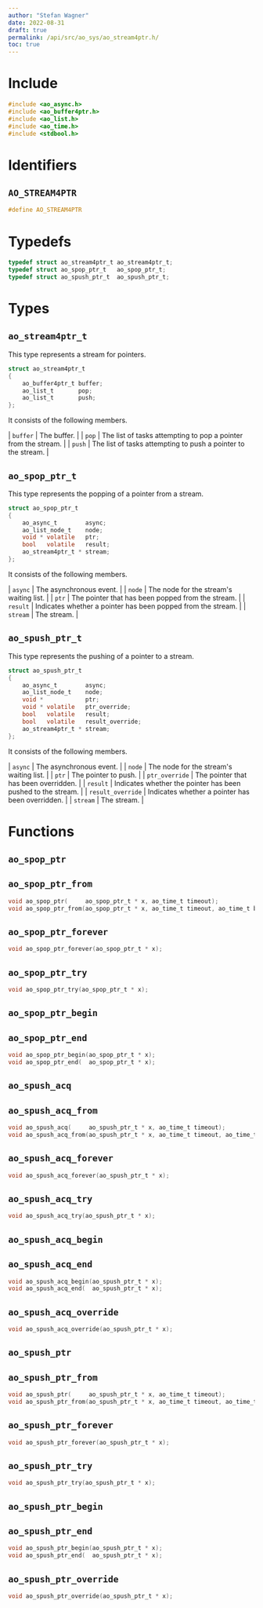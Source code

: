 ```yaml
---
author: "Stefan Wagner"
date: 2022-08-31
draft: true
permalink: /api/src/ao_sys/ao_stream4ptr.h/
toc: true
---
```


# Include

```c
#include <ao_async.h>
#include <ao_buffer4ptr.h>
#include <ao_list.h>
#include <ao_time.h>
#include <stdbool.h>
```

# Identifiers

## `AO_STREAM4PTR`

```c
#define AO_STREAM4PTR
```

# Typedefs

```c
typedef struct ao_stream4ptr_t ao_stream4ptr_t;
typedef struct ao_spop_ptr_t   ao_spop_ptr_t;
typedef struct ao_spush_ptr_t  ao_spush_ptr_t;
```

# Types

## `ao_stream4ptr_t`

This type represents a stream for pointers.

```c
struct ao_stream4ptr_t
{
    ao_buffer4ptr_t buffer;
    ao_list_t       pop;
    ao_list_t       push;
};
```

It consists of the following members.

| `buffer` | The buffer. |
| `pop` | The list of tasks attempting to pop a pointer from the stream. |
| `push` | The list of tasks attempting to push a pointer to the stream. |

## `ao_spop_ptr_t`

This type represents the popping of a pointer from a stream.

```c
struct ao_spop_ptr_t
{
    ao_async_t        async;
    ao_list_node_t    node;
    void * volatile   ptr;
    bool   volatile   result;
    ao_stream4ptr_t * stream;
};
```

It consists of the following members.

| `async` | The asynchronous event. |
| `node` | The node for the stream's waiting list. |
| `ptr` | The pointer that has been popped from the stream. |
| `result` | Indicates whether a pointer has been popped from the stream. |
| `stream` | The stream. |

## `ao_spush_ptr_t`

This type represents the pushing of a pointer to a stream.

```c
struct ao_spush_ptr_t
{
    ao_async_t        async;
    ao_list_node_t    node;
    void *            ptr;
    void * volatile   ptr_override;
    bool   volatile   result;
    bool   volatile   result_override;
    ao_stream4ptr_t * stream;
};
```

It consists of the following members.

| `async` | The asynchronous event. |
| `node` | The node for the stream's waiting list. |
| `ptr` | The pointer to push. |
| `ptr_override` | The pointer that has been overridden. |
| `result` | Indicates whether the pointer has been pushed to the stream. |
| `result_override` | Indicates whether a pointer has been overridden. |
| `stream` | The stream. |

# Functions

## `ao_spop_ptr`
## `ao_spop_ptr_from`

```c
void ao_spop_ptr(     ao_spop_ptr_t * x, ao_time_t timeout);
void ao_spop_ptr_from(ao_spop_ptr_t * x, ao_time_t timeout, ao_time_t beginning);
```

## `ao_spop_ptr_forever`

```c
void ao_spop_ptr_forever(ao_spop_ptr_t * x);
```

## `ao_spop_ptr_try`

```c
void ao_spop_ptr_try(ao_spop_ptr_t * x);
```

## `ao_spop_ptr_begin`
## `ao_spop_ptr_end`

```c
void ao_spop_ptr_begin(ao_spop_ptr_t * x);
void ao_spop_ptr_end(  ao_spop_ptr_t * x);
```

## `ao_spush_acq`
## `ao_spush_acq_from`

```c
void ao_spush_acq(     ao_spush_ptr_t * x, ao_time_t timeout);
void ao_spush_acq_from(ao_spush_ptr_t * x, ao_time_t timeout, ao_time_t beginning);
```

## `ao_spush_acq_forever`

```c
void ao_spush_acq_forever(ao_spush_ptr_t * x);
```

## `ao_spush_acq_try`

```c
void ao_spush_acq_try(ao_spush_ptr_t * x);
```

## `ao_spush_acq_begin`
## `ao_spush_acq_end`

```c
void ao_spush_acq_begin(ao_spush_ptr_t * x);
void ao_spush_acq_end(  ao_spush_ptr_t * x);
```

## `ao_spush_acq_override`

```c
void ao_spush_acq_override(ao_spush_ptr_t * x);
```

## `ao_spush_ptr`
## `ao_spush_ptr_from`

```c
void ao_spush_ptr(     ao_spush_ptr_t * x, ao_time_t timeout);
void ao_spush_ptr_from(ao_spush_ptr_t * x, ao_time_t timeout, ao_time_t beginning);
```

## `ao_spush_ptr_forever`

```c
void ao_spush_ptr_forever(ao_spush_ptr_t * x);
```

## `ao_spush_ptr_try`

```c
void ao_spush_ptr_try(ao_spush_ptr_t * x);
```

## `ao_spush_ptr_begin`
## `ao_spush_ptr_end`

```c
void ao_spush_ptr_begin(ao_spush_ptr_t * x);
void ao_spush_ptr_end(  ao_spush_ptr_t * x);
```

## `ao_spush_ptr_override`

```c
void ao_spush_ptr_override(ao_spush_ptr_t * x);
```
